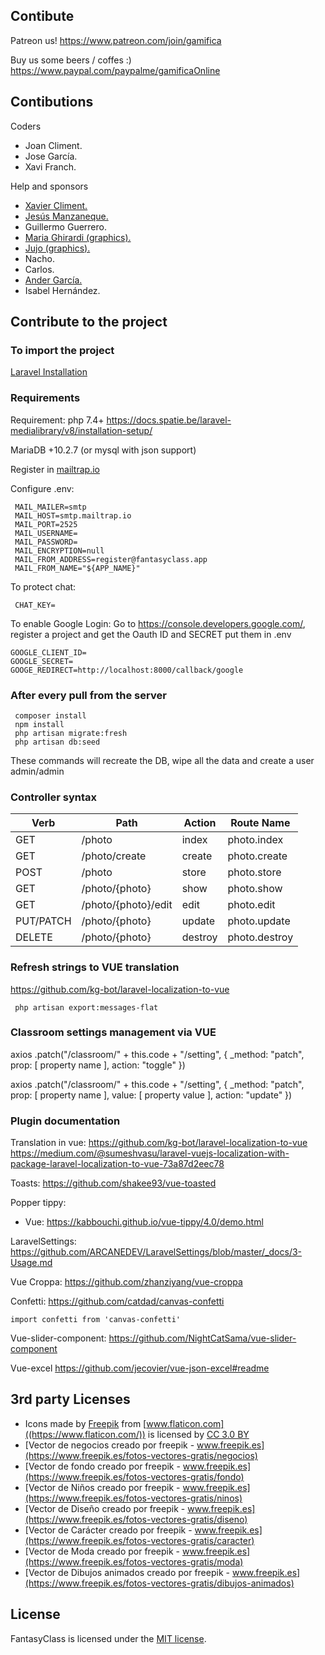 ## Contibute

Patreon us!
https://www.patreon.com/join/gamifica

Buy us some beers / coffes :)
https://www.paypal.com/paypalme/gamificaOnline


## Contibutions

Coders
- Joan Climent.
- Jose García.
- Xavi Franch.

Help and sponsors
- [Xavier Climent.](https://twitter.com/xavier_climent) 
- [Jesús Manzaneque.](https://twitter.com/manzanequejesus) 
- Guillermo Guerrero. 
- [Maria Ghirardi (graphics).](http://leideedimari.com/)  
- [Jujo (graphics).](https://twitter.com/soyjujo_juanjo) 
- Nacho.  
- Carlos.
- [Ander García.](https://aprendecoreano.com/) 
- Isabel Hernández.

## Contribute to the project
### To import the project

[Laravel Installation](https://laravel.com/docs/7.x/installation)

### Requirements

Requirement: php 7.4+
https://docs.spatie.be/laravel-medialibrary/v8/installation-setup/

MariaDB +10.2.7 (or mysql with json support)

Register in [mailtrap.io](https://mailtrap.io)

Configure .env:
``` 
 MAIL_MAILER=smtp
 MAIL_HOST=smtp.mailtrap.io
 MAIL_PORT=2525
 MAIL_USERNAME=
 MAIL_PASSWORD=
 MAIL_ENCRYPTION=null
 MAIL_FROM_ADDRESS=register@fantasyclass.app
 MAIL_FROM_NAME="${APP_NAME}"
```

To protect chat:
```
 CHAT_KEY=
```

To enable Google Login:
Go to https://console.developers.google.com/, register a project and get the Oauth ID and SECRET put them in .env

```
GOOGLE_CLIENT_ID=
GOOGLE_SECRET=
GOOGE_REDIRECT=http://localhost:8000/callback/google
```

### After every pull from the server
```
 composer install
 npm install
 php artisan migrate:fresh
 php artisan db:seed
```
These commands will recreate the DB, wipe all the data and create a user admin/admin

### Controller syntax

| Verb      | Path                | Action  | Route Name    |
|-----------|---------------------|---------|---------------|
| GET       | /photo              | index   | photo.index   |
| GET       | /photo/create       | create  | photo.create  |
| POST      | /photo              | store   | photo.store   |
| GET       | /photo/{photo}      | show    | photo.show    |
| GET       | /photo/{photo}/edit | edit    | photo.edit    |
| PUT/PATCH | /photo/{photo}      | update  | photo.update  |
| DELETE    | /photo/{photo}      | destroy | photo.destroy |

### Refresh strings to VUE translation

https://github.com/kg-bot/laravel-localization-to-vue

```
 php artisan export:messages-flat
```

### Classroom settings management via VUE

 axios
    .patch("/classroom/" + this.code + "/setting", {
        _method: "patch",
        prop: [ property name ],
        action: "toggle"
    })

axios
    .patch("/classroom/" + this.code + "/setting", {
        _method: "patch",
        prop: [ property name ],
        value: [ property value ],
        action: "update"
    })

### Plugin documentation

Translation in vue:
https://github.com/kg-bot/laravel-localization-to-vue
https://medium.com/@sumeshvasu/laravel-vuejs-localization-with-package-laravel-localization-to-vue-73a87d2eec78

Toasts:
https://github.com/shakee93/vue-toasted

Popper tippy:
 - Vue: https://kabbouchi.github.io/vue-tippy/4.0/demo.html

 LaravelSettings:
 https://github.com/ARCANEDEV/LaravelSettings/blob/master/_docs/3-Usage.md

 Vue Croppa:
 https://github.com/zhanziyang/vue-croppa

 Confetti:
 https://github.com/catdad/canvas-confetti
 
 ```
 import confetti from 'canvas-confetti'
 ```

 Vue-slider-component:
 https://github.com/NightCatSama/vue-slider-component

 Vue-excel
 https://github.com/jecovier/vue-json-excel#readme
 
## 3rd party Licenses

- Icons made by [Freepik](http://www.freepik.com/) from [www.flaticon.com]((https://www.flaticon.com/)) is licensed by [CC 3.0 BY](http://creativecommons.org/licenses/by/3.0/)
- [Vector de negocios creado por freepik - www.freepik.es](https://www.freepik.es/fotos-vectores-gratis/negocios)
- [Vector de fondo creado por freepik - www.freepik.es](https://www.freepik.es/fotos-vectores-gratis/fondo)
- [Vector de Niños creado por freepik - www.freepik.es](https://www.freepik.es/fotos-vectores-gratis/ninos)
- [Vector de Diseño creado por freepik - www.freepik.es](https://www.freepik.es/fotos-vectores-gratis/diseno)
- [Vector de Carácter creado por freepik - www.freepik.es](https://www.freepik.es/fotos-vectores-gratis/caracter)
- [Vector de Moda creado por freepik - www.freepik.es](https://www.freepik.es/fotos-vectores-gratis/moda)
- [Vector de Dibujos animados creado por freepik - www.freepik.es](https://www.freepik.es/fotos-vectores-gratis/dibujos-animados)

## License

FantasyClass is licensed under the [MIT license](https://opensource.org/licenses/MIT).
